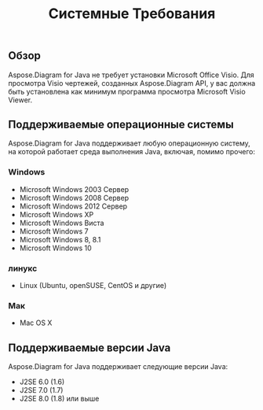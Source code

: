 ﻿---
title: Системные Требования
type: docs
weight: 40
url: /ru/java/system-requirements/
---
## **Обзор**
Aspose.Diagram for Java не требует установки Microsoft Office Visio. Для просмотра Visio чертежей, созданных Aspose.Diagram API, у вас должна быть установлена как минимум программа просмотра Microsoft Visio Viewer.
## **Поддерживаемые операционные системы**
Aspose.Diagram for Java поддерживает любую операционную систему, на которой работает среда выполнения Java, включая, помимо прочего:
### **Windows**
- Microsoft Windows 2003 Сервер
- Microsoft Windows 2008 Сервер
- Microsoft Windows 2012 Сервер
- Microsoft Windows XP
- Microsoft Windows Виста
- Microsoft Windows 7
- Microsoft Windows 8, 8.1
- Microsoft Windows 10
### **линукс**
- Linux (Ubuntu, openSUSE, CentOS и другие)
### **Мак**
- Mac OS X
## **Поддерживаемые версии Java**
Aspose.Diagram for Java поддерживает следующие версии Java:

- J2SE 6.0 (1.6)
- J2SE 7.0 (1.7)
- J2SE 8.0 (1.8) или выше


